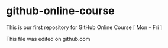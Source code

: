 # github-online-course
This is our first repository for GitHub Online Course [ Mon - Fri ]


This file was edited on github.com
